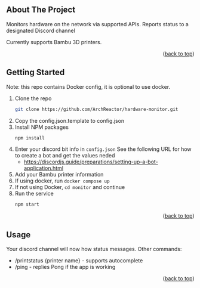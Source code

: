 <!-- Improved compatibility of back to top link: See: https://github.com/othneildrew/Best-README-Template/pull/73 -->
<a id="readme-top"></a>


<!-- ABOUT THE PROJECT -->
## About The Project

Monitors hardware on the network via supported APIs.  Reports status to a designated Discord channel

Currently supports Bambu 3D printers.  

<p align="right">(<a href="#readme-top">back to top</a>)</p>




<!-- GETTING STARTED -->
## Getting Started

Note: this repo contains Docker config, it is optional to use docker.

1. Clone the repo
   ```sh
   git clone https://github.com/ArchReactor/hardware-monitor.git
   ```
2. Copy the config.json.template to config.json
3. Install NPM packages
   ```sh
   npm install
   ```
4. Enter your discord bit info in `config.json`
   See the following URL for how to create a bot and get the values neded
   * https://discordjs.guide/preparations/setting-up-a-bot-application.html
5. Add your Bambu printer information
6. If using docker, run ```docker compose up```
7. If not using Docker, ```cd monitor``` and continue
8. Run the service
   ```sh
   npm start
   ```


<p align="right">(<a href="#readme-top">back to top</a>)</p>



<!-- USAGE EXAMPLES -->
## Usage

Your discord channel will now how status messages.  Other commands:
* /printstatus {printer name} - supports autocomplete
* /ping - replies Pong if the app is working 

<p align="right">(<a href="#readme-top">back to top</a>)</p>


